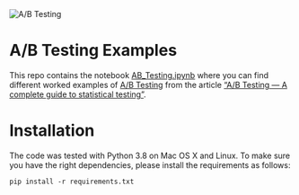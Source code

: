 <img alt="A/B Testing" src="ab-testing-banner.png"/>

# A/B Testing Examples

This repo contains the notebook [AB_Testing.ipynb](AB_Testing.ipynb) where you
can find different worked examples of [A/B
Testing](https://en.wikipedia.org/wiki/A/B_testing) from the article  [“A/B
Testing — A complete guide to statistical
testing”](https://towardsdatascience.com/a-b-testing-a-complete-guide-to-statistical-testing-e3f1db140499).


# Installation

The code was tested with Python 3.8 on Mac OS X and Linux. To make sure you
have the right dependencies, please install the requirements as follows:

```commandline
pip install -r requirements.txt
```
